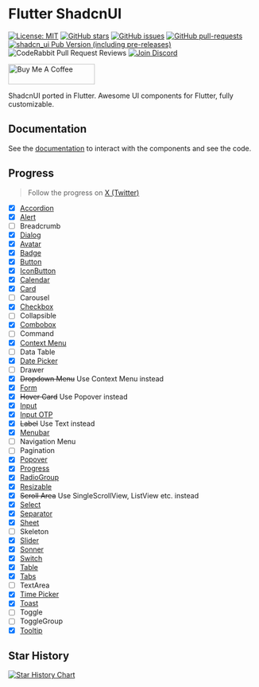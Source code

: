 # Flutter ShadcnUI

[![License: MIT](https://img.shields.io/badge/license-MIT-purple.svg)](https://github.com/nank1ro/flutter-shadcn-ui/blob/main/LICENSE)
[![GitHub stars](https://img.shields.io/github/stars/nank1ro/flutter-shadcn-ui)](https://gitHub.com/nank1ro/flutter-shadcn-ui/stargazers/)
[![GitHub issues](https://img.shields.io/github/issues/nank1ro/flutter-shadcn-ui)](https://gitHub.com/nank1ro/flutter-shadcn-ui/issues/)
[![GitHub pull-requests](https://img.shields.io/github/issues-pr/nank1ro/flutter-shadcn-ui.svg)](https://gitHub.com/nank1ro/flutter-shadcn-ui/pull/)
[![shadcn_ui Pub Version (including pre-releases)](https://img.shields.io/pub/v/shadcn_ui?include_prereleases)](https://pub.dev/packages/shadcn_ui)
![CodeRabbit Pull Request Reviews](https://img.shields.io/coderabbit/prs/github/nank1ro/flutter-shadcn-ui)
[![Join Discord](https://dcbadge.vercel.app/api/server/ZhRMAPNh5Y)](https://discord.gg/ZhRMAPNh5Y)

<a href="https://www.buymeacoffee.com/nank1ro" target="_blank"><img src="https://cdn.buymeacoffee.com/buttons/default-orange.png" alt="Buy Me A Coffee" height="41" width="174"></a>

ShadcnUI ported in Flutter.
Awesome UI components for Flutter, fully customizable.

## Documentation

See the [documentation](https://flutter-shadcn-ui.mariuti.com/) to interact with the components and see the code.

## Progress

> Follow the progress on [X (Twitter)](https://twitter.com/nank1ro)

- [x] [Accordion](https://flutter-shadcn-ui.mariuti.com/components/accordion/)
- [x] [Alert](https://flutter-shadcn-ui.mariuti.com/components/alert/)
- [ ] Breadcrumb
- [x] [Dialog](https://flutter-shadcn-ui.mariuti.com/components/dialog/)
- [x] [Avatar](https://flutter-shadcn-ui.mariuti.com/components/avatar/)
- [x] [Badge](https://flutter-shadcn-ui.mariuti.com/components/badge/)
- [x] [Button](https://flutter-shadcn-ui.mariuti.com/components/button/)
- [x] [IconButton](https://flutter-shadcn-ui.mariuti.com/components/icon-button/)
- [x] [Calendar](https://flutter-shadcn-ui.mariuti.com/components/calendar/)
- [x] [Card](https://flutter-shadcn-ui.mariuti.com/components/card/)
- [ ] Carousel
- [x] [Checkbox](https://flutter-shadcn-ui.mariuti.com/components/checkbox/)
- [ ] Collapsible
- [x] [Combobox](https://flutter-shadcn-ui.mariuti.com/components/select/#with-search)
- [ ] Command
- [x] [Context Menu](https://flutter-shadcn-ui.mariuti.com/components/context-menu/)
- [ ] Data Table
- [x] [Date Picker](https://flutter-shadcn-ui.mariuti.com/components/date-picker/)
- [ ] Drawer
- [x] <strike>Dropdown Menu</strike> Use Context Menu instead
- [x] [Form](https://flutter-shadcn-ui.mariuti.com/components/form/)
- [x] <strike>Hover Card</strike> Use Popover instead
- [x] [Input](https://flutter-shadcn-ui.mariuti.com/components/input/)
- [x] [Input OTP](https://flutter-shadcn-ui.mariuti.com/components/input-otp/)
- [x] <strike>Label</strike> Use Text instead
- [x] [Menubar](https://flutter-shadcn-ui.mariuti.com/components/menubar/)
- [ ] Navigation Menu
- [ ] Pagination
- [x] [Popover](https://flutter-shadcn-ui.mariuti.com/components/popover/)
- [x] [Progress](https://flutter-shadcn-ui.mariuti.com/components/progress/)
- [x] [RadioGroup](https://flutter-shadcn-ui.mariuti.com/components/radio-group/)
- [x] [Resizable](https://flutter-shadcn-ui.mariuti.com/components/resizable/)
- [x] <strike>Scroll Area</strike> Use SingleScrollView, ListView etc. instead
- [x] [Select](https://flutter-shadcn-ui.mariuti.com/components/select/)
- [x] [Separator](https://flutter-shadcn-ui.mariuti.com/components/separator/)
- [x] [Sheet](https://flutter-shadcn-ui.mariuti.com/components/sheet/)
- [ ] Skeleton
- [x] [Slider](https://flutter-shadcn-ui.mariuti.com/components/slider/)
- [x] [Sonner](https://flutter-shadcn-ui.mariuti.com/components/sonner/)
- [x] [Switch](https://flutter-shadcn-ui.mariuti.com/components/switch/)
- [x] [Table](https://flutter-shadcn-ui.mariuti.com/components/table/)
- [x] [Tabs](https://flutter-shadcn-ui.mariuti.com/components/tabs/)
- [ ] TextArea
- [x] [Time Picker](https://flutter-shadcn-ui.mariuti.com/components/time-picker/)
- [x] [Toast](https://flutter-shadcn-ui.mariuti.com/components/toast/)
- [ ] Toggle
- [ ] ToggleGroup
- [x] [Tooltip](https://flutter-shadcn-ui.mariuti.com/components/tooltip/)

## Star History

[![Star History Chart](https://api.star-history.com/svg?repos=nank1ro/flutter-shadcn-ui&type=Date)](https://star-history.com/#nank1ro/flutter-shadcn-ui&Date)
